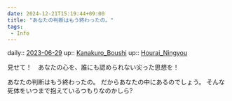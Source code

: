 ```yaml
---
date: 2024-12-21T15:19:44+09:00
title: "あなたの判断はもう終わったの。"
tags:
 - Info
---
```


daily:: [2023-06-29](/Daily_Note/2023-06-29.md)
up:: [Kanakuro_Boushi](Bar/Novel/Nacaria/Kanakuro_Boushi.md)
up:: [Hourai_Ningyou](../Bar/Novel/Touhou_Project/Hourai_Ningyou.md)

見せて！　あなたの心を、誰にも認められない尖った思想を！

あなたの判断はもう終わったの。
だからあなたの中にあるのでしょう。
そんな死体をいつまで抱えているつもりなのかしら?